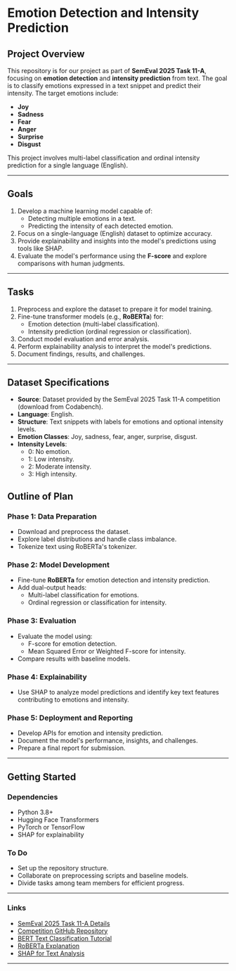 # Emotion Detection and Intensity Prediction

## **Project Overview**
This repository is for our project as part of **SemEval 2025 Task 11-A**, focusing on **emotion detection** and **intensity prediction** from text. The goal is to classify emotions expressed in a text snippet and predict their intensity. The target emotions include:

- **Joy**
- **Sadness**
- **Fear**
- **Anger**
- **Surprise**
- **Disgust**

This project involves multi-label classification and ordinal intensity prediction for a single language (English).

---

## **Goals**
1. Develop a machine learning model capable of:
   - Detecting multiple emotions in a text.
   - Predicting the intensity of each detected emotion.
2. Focus on a single-language (English) dataset to optimize accuracy.
3. Provide explainability and insights into the model's predictions using tools like SHAP.
4. Evaluate the model's performance using the **F-score** and explore comparisons with human judgments.

---

## **Tasks**
1. Preprocess and explore the dataset to prepare it for model training.
2. Fine-tune transformer models (e.g., **RoBERTa**) for:
   - Emotion detection (multi-label classification).
   - Intensity prediction (ordinal regression or classification).
3. Conduct model evaluation and error analysis.
4. Perform explainability analysis to interpret the model's predictions.
5. Document findings, results, and challenges.

---

## **Dataset Specifications**
- **Source**: Dataset provided by the SemEval 2025 Task 11-A competition (download from Codabench).
- **Language**: English.
- **Structure**: Text snippets with labels for emotions and optional intensity levels.
- **Emotion Classes**: Joy, sadness, fear, anger, surprise, disgust.
- **Intensity Levels**: 
  - 0: No emotion.
  - 1: Low intensity.
  - 2: Moderate intensity.
  - 3: High intensity.



## **Outline of Plan**

### **Phase 1: Data Preparation**
- Download and preprocess the dataset.
- Explore label distributions and handle class imbalance.
- Tokenize text using RoBERTa's tokenizer.

### **Phase 2: Model Development**
- Fine-tune **RoBERTa** for emotion detection and intensity prediction.
- Add dual-output heads:
  - Multi-label classification for emotions.
  - Ordinal regression or classification for intensity.

### **Phase 3: Evaluation**
- Evaluate the model using:
  - F-score for emotion detection.
  - Mean Squared Error or Weighted F-score for intensity.
- Compare results with baseline models.

### **Phase 4: Explainability**
- Use SHAP to analyze model predictions and identify key text features contributing to emotions and intensity.

### **Phase 5: Deployment and Reporting**
- Develop APIs for emotion and intensity prediction.
- Document the model's performance, insights, and challenges.
- Prepare a final report for submission.

---

## **Getting Started**
### **Dependencies**
- Python 3.8+
- Hugging Face Transformers
- PyTorch or TensorFlow
- SHAP for explainability

### **To Do**
- Set up the repository structure.
- Collaborate on preprocessing scripts and baseline models.
- Divide tasks among team members for efficient progress.

---

### **Links**
- [SemEval 2025 Task 11-A Details](https://www.codabench.org/competitions/3863/)
- [Competition GitHub Repository](https://github.com/emotion-analysis-project/SemEval2025-Task11)
- [BERT Text Classification Tutorial](https://www.tensorflow.org/text/tutorials/classify_text_with_bert)
- [RoBERTa Explanation](https://medium.com/@hugmanskj/hands-on-head-based-text-classification-with-bert-0a1775d5db9d)
- [SHAP for Text Analysis](https://shap.readthedocs.io/en/latest/example_notebooks/text_examples/sentiment_analysis/Emotion%20classification%20multiclass%20example.html)

---
